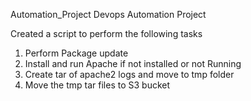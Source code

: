 
Automation_Project
Devops Automation Project

Created a script to perform the following tasks 
1. Perform Package update
2. Install and run Apache if not installed or not Running
3. Create tar of apache2 logs and move to tmp folder
4. Move the tmp tar files to S3 bucket

